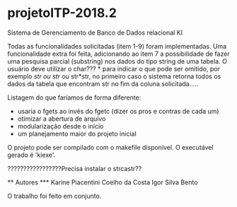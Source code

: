 # projetoITP-2018.2
Sistema de Gerenciamento de Banco de Dados relacional KI 

Todas as funcionalidades solicitadas (item 1-9) foram implementadas. 
Uma funcionalidade extra foi feita, adicionando ao item 7 a possibilidade de fazer uma pesquisa parcial (substring) nos dados do tipo string de uma tabela. O usuário deve utilizar o char??? * para indicar o que pode ser omitido, por exemplo *str ou str* ou str*str, no primeiro caso o sistema retorna todos os dados da tabela que encontram str no fim da coluna solicitada.....


Listagem do que faríamos de forma diferente:

* usaria o fgets ao invés do fgetc (dizer os pros e contras de cada um)
* otimizar a abertura de arquivo
* modularização desde o início
* um planejamento maior do projeto inicial

O projeto pode ser compilado com o makefile disponível. O executável gerado é 'kiexe'.

?????????????????Precisa instalar o strcastr??


** Autores ***
Karine Piacentini Coelho da Costa
Igor Silva Bento

O trabalho foi feito em conjunto.
